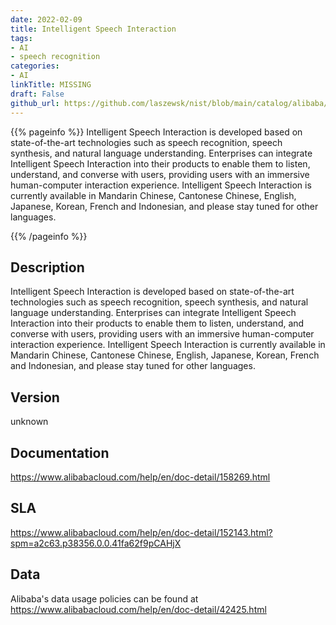 ```yaml
---
date: 2022-02-09
title: Intelligent Speech Interaction
tags: 
- AI
- speech recognition
categories: 
- AI
linkTitle: MISSING
draft: False         
github_url: https://github.com/laszewsk/nist/blob/main/catalog/alibaba/alibaba_intelligent_speech_interaction.yaml
---
```


{{% pageinfo %}}
Intelligent Speech Interaction is developed based on state-of-the-art technologies
such as speech recognition, speech synthesis, and natural language understanding.
Enterprises can integrate Intelligent Speech Interaction into their products to
enable them to listen, understand, and converse with users, providing users with
an immersive human-computer interaction experience. Intelligent Speech Interaction
is currently available in Mandarin Chinese, Cantonese Chinese, English, Japanese,
Korean, French and Indonesian, and please stay tuned for other languages.

{{% /pageinfo %}}

## Description

Intelligent Speech Interaction is developed based on state-of-the-art technologies
such as speech recognition, speech synthesis, and natural language understanding.
Enterprises can integrate Intelligent Speech Interaction into their products to
enable them to listen, understand, and converse with users, providing users with
an immersive human-computer interaction experience. Intelligent Speech Interaction
is currently available in Mandarin Chinese, Cantonese Chinese, English, Japanese,
Korean, French and Indonesian, and please stay tuned for other languages.


## Version

unknown

## Documentation

https://www.alibabacloud.com/help/en/doc-detail/158269.html

## SLA

https://www.alibabacloud.com/help/en/doc-detail/152143.html?spm=a2c63.p38356.0.0.41fa62f9pCAHjX

## Data

Alibaba's data usage policies can be found at https://www.alibabacloud.com/help/en/doc-detail/42425.html
